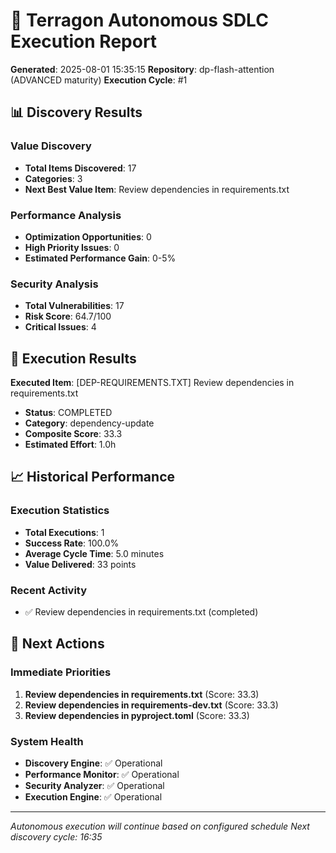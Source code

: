 # 🤖 Terragon Autonomous SDLC Execution Report

**Generated**: 2025-08-01 15:35:15
**Repository**: dp-flash-attention (ADVANCED maturity)
**Execution Cycle**: #1

## 📊 Discovery Results

### Value Discovery
- **Total Items Discovered**: 17
- **Categories**: 3
- **Next Best Value Item**: Review dependencies in requirements.txt

### Performance Analysis
- **Optimization Opportunities**: 0
- **High Priority Issues**: 0
- **Estimated Performance Gain**: 0-5%

### Security Analysis
- **Total Vulnerabilities**: 17
- **Risk Score**: 64.7/100
- **Critical Issues**: 4

## 🎯 Execution Results

**Executed Item**: [DEP-REQUIREMENTS.TXT] Review dependencies in requirements.txt
- **Status**: COMPLETED
- **Category**: dependency-update
- **Composite Score**: 33.3
- **Estimated Effort**: 1.0h


## 📈 Historical Performance

### Execution Statistics
- **Total Executions**: 1
- **Success Rate**: 100.0%
- **Average Cycle Time**: 5.0 minutes
- **Value Delivered**: 33 points

### Recent Activity
- ✅ Review dependencies in requirements.txt (completed)


## 🔄 Next Actions

### Immediate Priorities
1. **Review dependencies in requirements.txt** (Score: 33.3)
2. **Review dependencies in requirements-dev.txt** (Score: 33.3)
3. **Review dependencies in pyproject.toml** (Score: 33.3)


### System Health
- **Discovery Engine**: ✅ Operational
- **Performance Monitor**: ✅ Operational  
- **Security Analyzer**: ✅ Operational
- **Execution Engine**: ✅ Operational

---
*Autonomous execution will continue based on configured schedule*
*Next discovery cycle: 16:35*
